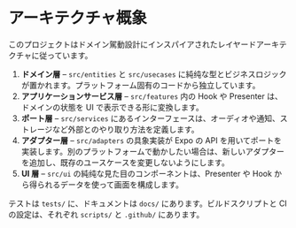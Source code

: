 # アーキテクチャ概象

このプロジェクトはドメイン駕動設計にインスパイアされたレイヤードアーキテクチャに従っています。

1. **ドメイン層** – `src/entities` と `src/usecases` に純纯な型とビジネスロジックが置かれます。プラットフォーム固有のコードから独立しています。
2. **アプリケーションサービス層** – `src/features` 内の Hook や Presenter は、ドメインの状態を UI で表示できる形に変換します。
3. **ポート層** – `src/services` にあるインターフェースは、オーディオや通知、ストレージなど外部とのやり取り方法を定義します。
4. **アダプター層** – `src/adapters` の具象実装が Expo の API を用いてポートを実装します。別のプラットフォームで動かしたい場合は、新しいアダプターを追加し、既存のユースケースを変更しないようにします。
5. **UI 層** – `src/ui` の純纯な見た目のコンポーネントは、Presenter や Hook から得られるデータを使って画面を構成します。

テストは `tests/` に、ドキュメントは `docs/` にあります。ビルドスクリプトと CI の設定は、それぞれ `scripts/` と `.github/` にあります。
